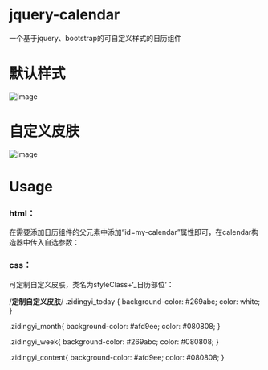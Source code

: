 # jquery-calendar
一个基于jquery、bootstrap的可自定义样式的日历组件

默认样式
========================
 ![image](https://github.com/tangzhirong/jquery-calendar/blob/master/demo2.png)
 
自定义皮肤
=======================
![image](https://github.com/tangzhirong/jquery-calendar/blob/master/demo1.png)


Usage
=======================
### html：
  在需要添加日历组件的父元素中添加“id=my-calendar”属性即可，在calendar构造器中传入自选参数：
  <div class="col-md-6" id="my-calendar">
  <script>
  $(document).ready(function(){
    $('#my-calendar').calendar({
     cell_border:false,    //不显示单元格边框
     styleClass:'zidingyi',      //定制皮肤类名
     show_days:true,     //显示星期几这一栏
     show_today:true,    //显示今天的日期这一栏
     today:true,      //对今天的日期特别标注
    });
  })
  </script>
  </div>
   
### css：
  可定制自定义皮肤，类名为styleClass+‘_日历部位’：
  
  /**********定制自定义皮肤**********/
  .zidingyi_today {
    background-color: #269abc;
    color: white;
  }

 .zidingyi_month{
    background-color: #afd9ee;
    color: #080808;
 }

 .zidingyi_week{
    background-color: #269abc;
    color: #080808;
 }

 .zidingyi_content{
    background-color: #afd9ee;
    color: #080808;
 }
   
